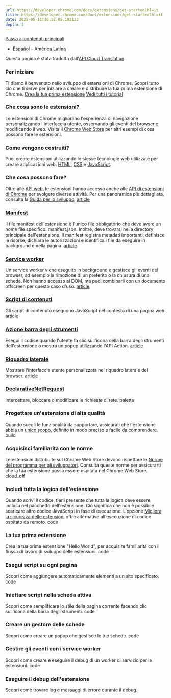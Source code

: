 ```yaml
---
url: https://developer.chrome.com/docs/extensions/get-started?hl=it
title: https://developer.chrome.com/docs/extensions/get-started?hl=it
date: 2025-05-11T16:52:05.103133
depth: 1
---
```


[ Passa ai contenuti principali ](https://developer.chrome.com/docs/extensions/get-started?hl=it#main-content)
  * [Español – América Latina](https://developer.chrome.com/docs/extensions/get-started?hl=es-419)




Questa pagina è stata tradotta dall'[API Cloud Translation](https://cloud.google.com/translate/?hl=it). 


###  Per iniziare 
Ti diamo il benvenuto nello sviluppo di estensioni di Chrome. Scopri tutto ciò che ti serve per iniziare a creare e distribuire la tua prima estensione di Chrome. 
[Crea la tua prima estensione](https://developer.chrome.com/docs/extensions/get-started/tutorial/hello-world?hl=it) [Vedi tutti i tutorial](https://developer.chrome.com/docs/extensions/get-started?hl=it#tutorials)
###  Che cosa sono le estensioni? 
Le estensioni di Chrome migliorano l'esperienza di navigazione personalizzando l'interfaccia utente, osservando gli eventi del browser e modificando il web. Visita il [Chrome Web Store](https://chromewebstore.google.com/?hl=it) per altri esempi di cosa possono fare le estensioni. 
###  Come vengono costruiti? 
Puoi creare estensioni utilizzando le stesse tecnologie web utilizzate per creare applicazioni web: [HTML](https://web.dev/learn/html?hl=it), [CSS](https://web.dev/learn/css?hl=it) e [JavaScript](https://developer.mozilla.org/docs/Learn/JavaScript). 
###  Che cosa possono fare? 
Oltre alle [API web](https://developer.mozilla.org/docs/Web/API), le estensioni hanno accesso anche alle [API di estensioni di Chrome](https://developer.chrome.com/docs/extensions/reference?hl=it) per svolgere diverse attività. Per una panoramica più dettagliata, consulta la [Guida per lo sviluppo](https://developer.chrome.com/docs/extensions/develop?hl=it). 
[ article  ](https://developer.chrome.com/docs/extensions/reference/manifest?hl=it)
###  [ Manifest ](https://developer.chrome.com/docs/extensions/reference/manifest?hl=it)
Il file manifest dell'estensione è l'unico file obbligatorio che deve avere un nome file specifico: manifest.json. Inoltre, deve trovarsi nella directory principale dell'estensione. Il manifest registra metadati importanti, definisce le risorse, dichiara le autorizzazioni e identifica i file da eseguire in background e nella pagina. 
[ article  ](https://developer.chrome.com/docs/extensions/develop/concepts/service-workers?hl=it)
###  [ Service worker ](https://developer.chrome.com/docs/extensions/develop/concepts/service-workers?hl=it)
Un service worker viene eseguito in background e gestisce gli eventi del browser, ad esempio la rimozione di un preferito o la chiusura di una scheda. Non hanno accesso al DOM, ma puoi combinarli con un documento offscreen per questo caso d'uso. 
[ article  ](https://developer.chrome.com/docs/extensions/develop/concepts/content-scripts?hl=it)
###  [ Script di contenuti ](https://developer.chrome.com/docs/extensions/develop/concepts/content-scripts?hl=it)
Gli script di contenuto eseguono JavaScript nel contesto di una pagina web. 
[ article  ](https://developer.chrome.com/docs/extensions/reference/api/action?hl=it)
###  [ Azione barra degli strumenti ](https://developer.chrome.com/docs/extensions/reference/api/action?hl=it)
Esegui il codice quando l'utente fa clic sull'icona della barra degli strumenti dell'estensione o mostra un popup utilizzando l'API Action. 
[ article  ](https://developer.chrome.com/docs/extensions/reference/api/sidePanel?hl=it)
###  [ Riquadro laterale ](https://developer.chrome.com/docs/extensions/reference/api/sidePanel?hl=it)
Mostrare l'interfaccia utente personalizzata nel riquadro laterale del browser. 
[ article  ](https://developer.chrome.com/docs/extensions/reference/api/declarativeNetRequest?hl=it)
###  [ DeclarativeNetRequest ](https://developer.chrome.com/docs/extensions/reference/api/declarativeNetRequest?hl=it)
Intercettare, bloccare o modificare le richieste di rete. 
palette 
###  Progettare un'estensione di alta qualità 
Quando scegli le funzionalità da supportare, assicurati che l'estensione abbia un [unico scopo](https://developer.chrome.com/docs/webstore/program-policies/quality-guidelines-faq?hl=it), definito in modo preciso e facile da comprendere. 
build 
###  Acquisisci familiarità con le norme 
Le estensioni distribuite sul Chrome Web Store devono rispettare le [Norme del programma per gli sviluppatori](https://developer.chrome.com/docs/webstore/program-policies?hl=it). Consulta queste norme per assicurarti che la tua estensione possa essere ospitata nel Chrome Web Store. 
cloud_off 
###  Includi tutta la logica dell'estensione 
Quando scrivi il codice, tieni presente che tutta la logica deve essere inclusa nel pacchetto dell'estensione. Ciò significa che non è possibile scaricare altro codice JavaScript in fase di esecuzione. L'opzione [Migliora la sicurezza delle estensioni](https://developer.chrome.com/docs/extensions/migrating/improve-security?hl=it) offre alternative all'esecuzione di codice ospitato da remoto. 
code 
###  La tua prima estensione 
Crea la tua prima estensione "Hello World", per acquisire familiarità con il flusso di lavoro di sviluppo delle estensioni. 
code 
###  Esegui script su ogni pagina 
Scopri come aggiungere automaticamente elementi a un sito specificato. 
code 
###  Iniettare script nella scheda attiva 
Scopri come semplificare lo stile della pagina corrente facendo clic sull'icona della barra degli strumenti. 
code 
###  Creare un gestore delle schede 
Scopri come creare un popup che gestisce le tue schede. 
code 
###  Gestire gli eventi con i service worker 
Scopri come creare e eseguire il debug di un worker di servizio per le estensioni. 
code 
###  Eseguire il debug dell'estensione 
Scopri come trovare log e messaggi di errore durante il debug. 

